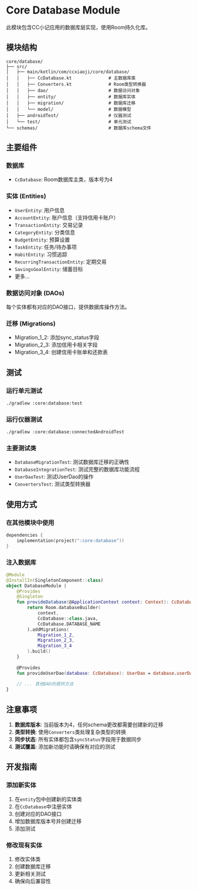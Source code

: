 # Core Database Module

此模块包含CC小记应用的数据库层实现，使用Room持久化库。

## 模块结构

```
core/database/
├── src/
│   ├── main/kotlin/com/ccxiaoji/core/database/
│   │   ├── CcDatabase.kt              # 主数据库类
│   │   ├── Converters.kt              # Room类型转换器
│   │   ├── dao/                       # 数据访问对象
│   │   ├── entity/                    # 数据库实体
│   │   ├── migration/                 # 数据库迁移
│   │   └── model/                     # 数据模型
│   ├── androidTest/                   # 仪器测试
│   └── test/                          # 单元测试
└── schemas/                           # 数据库schema文件
```

## 主要组件

### 数据库
- `CcDatabase`: Room数据库主类，版本号为4

### 实体 (Entities)
- `UserEntity`: 用户信息
- `AccountEntity`: 账户信息（支持信用卡账户）
- `TransactionEntity`: 交易记录
- `CategoryEntity`: 分类信息
- `BudgetEntity`: 预算设置
- `TaskEntity`: 任务/待办事项
- `HabitEntity`: 习惯追踪
- `RecurringTransactionEntity`: 定期交易
- `SavingsGoalEntity`: 储蓄目标
- 更多...

### 数据访问对象 (DAOs)
每个实体都有对应的DAO接口，提供数据库操作方法。

### 迁移 (Migrations)
- Migration_1_2: 添加sync_status字段
- Migration_2_3: 添加信用卡相关字段
- Migration_3_4: 创建信用卡账单和还款表

## 测试

### 运行单元测试
```bash
./gradlew :core:database:test
```

### 运行仪器测试
```bash
./gradlew :core:database:connectedAndroidTest
```

### 主要测试类
- `DatabaseMigrationTest`: 测试数据库迁移的正确性
- `DatabaseIntegrationTest`: 测试完整的数据库功能流程
- `UserDaoTest`: 测试UserDao的操作
- `ConvertersTest`: 测试类型转换器

## 使用方式

### 在其他模块中使用
```kotlin
dependencies {
    implementation(project(":core:database"))
}
```

### 注入数据库
```kotlin
@Module
@InstallIn(SingletonComponent::class)
object DatabaseModule {
    @Provides
    @Singleton
    fun provideDatabase(@ApplicationContext context: Context): CcDatabase {
        return Room.databaseBuilder(
            context,
            CcDatabase::class.java,
            CcDatabase.DATABASE_NAME
        ).addMigrations(
            Migration_1_2,
            Migration_2_3,
            Migration_3_4
        ).build()
    }
    
    @Provides
    fun provideUserDao(database: CcDatabase): UserDao = database.userDao()
    
    // ... 其他DAO的提供方法
}
```

## 注意事项

1. **数据库版本**: 当前版本为4，任何schema更改都需要创建新的迁移
2. **类型转换**: 使用`Converters`类处理复杂类型的转换
3. **同步状态**: 所有实体都包含`syncStatus`字段用于数据同步
4. **测试覆盖**: 添加新功能时请确保有对应的测试

## 开发指南

### 添加新实体
1. 在`entity`包中创建新的实体类
2. 在`CcDatabase`中注册实体
3. 创建对应的DAO接口
4. 增加数据库版本号并创建迁移
5. 添加测试

### 修改现有实体
1. 修改实体类
2. 创建数据库迁移
3. 更新相关测试
4. 确保向后兼容性